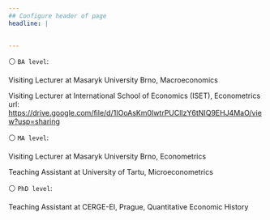 ```yaml
---
## Configure header of page
headline: |
  

---
```


<!-- this is a subheadline -->

 ⚪ `BA level`:

Visiting Lecturer at Masaryk University Brno, Macroeconomics

Visiting Lecturer at International School of Economics (ISET), Econometrics
url: https://drive.google.com/file/d/1IOoAsKm0IwtrPUClIzY6tNIQ9EHJ4MaO/view?usp=sharing

 ⚪ `MA level`:

Visiting Lecturer at Masaryk University Brno, Econometrics

Teaching Assistant at University of Tartu, Microeconometrics


⚪ `PhD level`:

Teaching Assistant at CERGE-EI, Prague, Quantitative Economic History








